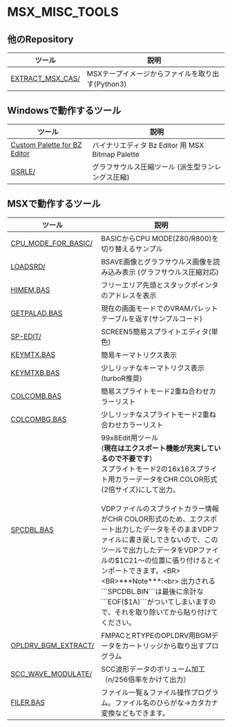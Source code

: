 # MSX_MISC_TOOLS

## 他のRepository

|ツール|説明|
|---|---|
| [EXTRACT_MSX_CAS/  ](https://github.com/uniskie/EXTRACT_MSX_CAS/ ) |MSXテープイメージからファイルを取り出す(Python3)

## Windowsで動作するツール

|ツール|説明|
|---|---|
| [Custom Palette for BZ Editor](Custom%20Palette%20for%20BZ%20Editor)|バイナリエディタ Bz Editor 用 MSX Bitmap Palette|
| [GSRLE/            ](GSRLE             ) |グラフサウルス圧縮ツール (派生型ランレングス圧縮) 

## MSXで動作するツール

|ツール|説明|
|---|---|
| [CPU_MODE_FOR_BASIC/](CPU_MODE_FOR_BASIC ) |BASICからCPU MODE(Z80/R800)を切り替えるサンプル|
| [LOADSRD/           ](LOADSRD            ) |BSAVE画像とグラフサウルス画像を読み込み表示 (グラフサウルス圧縮対応) |
| [HIMEM.BAS          ](HIMEM.BAS          ) |フリーエリア先頭とスタックポインタのアドレスを表示|
| [GETPALAD.BAS       ](GETPALAD.BAS       ) |現在の画面モードでのVRAMパレットテーブルを返す(サンプルコード)|
| [SP-EDIT/           ](SP-EDIT            ) |SCREEN5簡易スプライトエディタ(単色)|
| [KEYMTX.BAS         ](KEYMTX.BAS         ) |簡易キーマトリクス表示|
| [KEYMTXB.BAS        ](KEYMTXB.BAS        ) |少しリッチなキーマトリクス表示(turboR推奨)|
| [COLCOMB.BAS        ](COLCOMB.BAS        ) |簡易スプライトモード2重ね合わせカラーリスト|
| [COLCOMBG.BAS       ](COLCOMBG.BAS       ) |少しリッチなスプライトモード2重ね合わせカラーリスト|
| [SPCDBL.BAS         ](SPCDBL.BAS         ) |99x8Edit用ツール<BR>(**現在はエクスポート機能が充実しているので不要です**)<BR>スプライトモード2の16x16スプライト用カラーデータをCHR COLOR形式(2倍サイズ)にして出力。<BR><BR>VDPファイルのスプライトカラー情報がCHR COLOR形式のため、エクスポート出力したデータをそのままVDPファイルに書き戻しできないので、このツールで出力したデータをVDPファイルの$1C21～の位置に張り付けるとインポートできます。<BR><BR>***Note***:<br> 出力される```SPCDBL.BIN```は最後に余計な```EOF($1A)```がついてしまいますので、それを取り除いてから貼り付けてください。|
| [OPLDRV_BGM_EXTRACT/](OPLDRV_BGM_EXTRACT ) |FMPACとRTYPEのOPLDRV用BGMデータをカートリッジから取り出すプログラム|
| [SCC_WAVE_MODULATE/ ](SCC_WAVE_MODULATE  ) |SCC波形データのボリューム加工（n/256倍率をかけて出力）|
| [FILER.BAS          ](FILER.BAS          ) |ファイル一覧＆ファイル操作プログラム。ファイル名のひらがな→カタカナ変換などもできます。|
